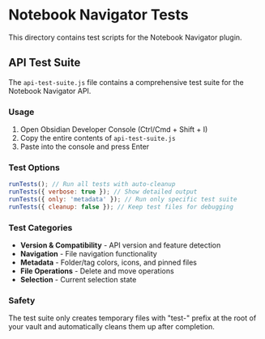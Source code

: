# Notebook Navigator Tests

This directory contains test scripts for the Notebook Navigator plugin.

## API Test Suite

The `api-test-suite.js` file contains a comprehensive test suite for the
Notebook Navigator API.

### Usage

1. Open Obsidian Developer Console (Ctrl/Cmd + Shift + I)
2. Copy the entire contents of `api-test-suite.js`
3. Paste into the console and press Enter

### Test Options

```javascript
runTests(); // Run all tests with auto-cleanup
runTests({ verbose: true }); // Show detailed output
runTests({ only: 'metadata' }); // Run only specific test suite
runTests({ cleanup: false }); // Keep test files for debugging
```

### Test Categories

- **Version & Compatibility** - API version and feature detection
- **Navigation** - File navigation functionality
- **Metadata** - Folder/tag colors, icons, and pinned files
- **File Operations** - Delete and move operations
- **Selection** - Current selection state

### Safety

The test suite only creates temporary files with "test-" prefix at the root of
your vault and automatically cleans them up after completion.
